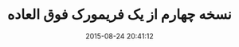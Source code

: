 ---
layout: post
title: "نسخه چهارم از یک فریمورک فوق العاده"
date: 2015-08-24 20:41:12
section: article
tags: css
link: "http://www.majidonline.com/article/%D9%86%D8%B3%D8%AE%D9%87_%DA%86%D9%87%D8%A7%D8%B1%D9%85_%D8%A7%D8%B2_%DB%8C%DA%A9_%D9%81%D8%B1%DB%8C%D9%85%D9%88%D8%B1%DA%A9_%D9%81%D9%88%D9%82_%D8%A7%D9%84%D8%B9%D8%A7%D8%AF%D9%87.html"
user: "نوید کاشانی"
user_link: "http://navid.kashani.ir/"
---
